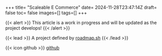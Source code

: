 +++
title= "Scaleable E Commerce"
date= 2024-11-28T23:47:14Z
draft= false
toc= false
images=[]
tags=[]
+++

{{< alert >}}
This article is a work in progress and will be updated as the project develops!
{{< /alert >}}

{{< lead >}}
A project defined by [roadmap.sh](https://www.roadmap.sh)
{{< /lead >}}

{{< icon github >}} [github](https://www.github.com/EwanGreer/scaleable-e-commerce)

